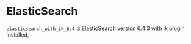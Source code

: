 # ElasticSearch

`elasticsearch_with_ik_6.4.3` ElasticSearch version 6.4.3 with ik plugin installed, 